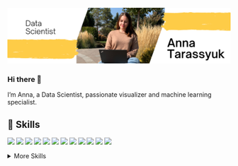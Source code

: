 ![AnnaTarassyuk's GitHub Banner](https://github.com/AnnaTarassyuk/AnnaTarassyuk/blob/main/Github%20bunner.png)

### Hi there 👋

I’m Anna, a Data Scientist, passionate visualizer and machine learning specialist.

## :briefcase: Skills 
![](https://img.shields.io/badge/Code-Python-informational?style=flat&logo=python&logoColor=white&color=4682B4)
![](https://img.shields.io/badge/Code-PostgreSQL-informational?style=flat&logo=postgresql&logoColor=white&color=4682B4)
![](https://img.shields.io/badge/Tools-Pandas-informational?style=flat&logo=pandas&logoColor=white&color=F4C430)
![](https://img.shields.io/badge/Tools-NumPy-informational?style=flat&logo=numpy&logoColor=white&color=F4C430)
![](https://img.shields.io/badge/Tools-SciPy-informational?style=flat&logo=scipy&logoColor=white&color=F4C430)
![](https://img.shields.io/badge/ML-scikitlearn-informational?style=flat&logo=scikitlearn&logoColor=white&color=9ACD32)
![](https://img.shields.io/badge/ML-CatBoost-informational?style=flat&color=9ACD32)
![](https://img.shields.io/badge/ML-LightGBM-informational?style=flate&color=9ACD32)
![](https://img.shields.io/badge/ML-Keras-informational?style=flat&logo=keras&logoColor=white&color=9ACD32)
![](https://img.shields.io/badge/Tools-Matplotlib-informational?style=flat&color=FD3062)
![](https://img.shields.io/badge/Tools-Seaborn-informational?style=flat&color=FD3062)
![](https://img.shields.io/badge/Tools-Plotly-informational?style=flat&color=FD3062&logo=plotly&logoColor=white)


<details>
<summary>More Skills</summary>
  
  ![](https://img.shields.io/badge/Tools-PyMystem-informational?style=flat&color=F4C430)
  ![](https://img.shields.io/badge/Tools-BERT-informational?style=flat&color=F4C430)
  ![](https://img.shields.io/badge/Tools-RuBERT-informational?style=flat&color=F4C430)
  ![](https://img.shields.io/badge/Tools-Word2vec-informational?style=flat&color=F4C430)
  ![](https://img.shields.io/badge/Tools-statsmodels-informational?style=flat&color=F4C430)
  ![](https://img.shields.io/badge/ML-XGBoost-informational?style=flate&color=9ACD32)
  

</details>
